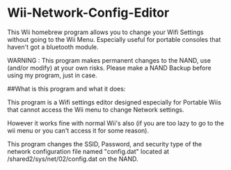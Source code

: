 # Wii-Network-Config-Editor
This Wii homebrew program allows you to change your Wifi Settings without going to the Wii Menu. Especially useful for portable consoles that haven't got a bluetooth module.

WARNING : This program makes permanent changes to the NAND, use (and/or modify) at your own risks.
Please make a NAND Backup before using my program, just in case.

##What is this program and what it does:

This program is a Wifi settings editor designed especially for Portable Wiis that cannot access the Wii menu to change Network settings.

However it works fine with normal Wii's also (if you are too lazy to go to the wii menu or you can't access it for some reason).

This program changes the SSID, Password, and security type of the network configuration file named "config.dat" located at /shared2/sys/net/02/config.dat on the NAND.

